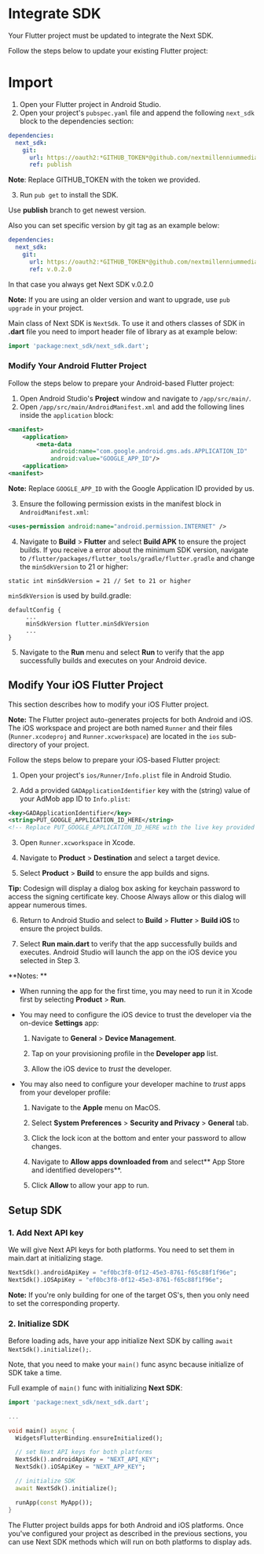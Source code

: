 # Integrate SDK

Your Flutter project must be updated to integrate the Next SDK.

Follow the steps below to update your existing Flutter project:

# Import

1. Open your Flutter project in Android Studio.
2. Open your project's `pubspec.yaml` file and append the following `next_sdk` block to the dependencies section:

```yaml
dependencies:
  next_sdk:
    git:
      url: https://oauth2:*GITHUB_TOKEN*@github.com/nextmillenniummedia/next-sdk-flutter.git
      ref: publish
```

**Note**: Replace GITHUB_TOKEN with the token we provided.

3. Run `pub get` to install the SDK.

Use **publish** branch to get newest version.

Also you can set specific version by git tag as an example below:

```yaml
dependencies:
  next_sdk:
    git:
      url: https://oauth2:*GITHUB_TOKEN*@github.com/nextmillenniummedia/next-sdk-flutter.git
      ref: v.0.2.0
```
In that case you always get Next SDK v.0.2.0

**Note:** If you are using an older version and want to upgrade, use `pub upgrade` in your project.

Main class of Next SDK is `NextSdk`. To use it and others classes of SDK in **.dart** file you need to import header file of library as at example below:

```dart
import 'package:next_sdk/next_sdk.dart';
```

### Modify Your Android Flutter Project

Follow the steps below to prepare your Android-based Flutter project:

1. Open Android Studio's **Project** window and navigate to `/app/src/main/`.
2. Open `/app/src/main/AndroidManifest.xml` and add the following lines inside the `application` block:

```xml
<manifest>
    <application>
        <meta-data
            android:name="com.google.android.gms.ads.APPLICATION_ID"
            android:value="GOOGLE_APP_ID"/>
    <application>
<manifest>
```
**Note:** Replace `GOOGLE_APP_ID` with the Google Application ID provided by us.

3. Ensure the following permission exists in the manifest block in `AndroidManifest.xml`:

```xml
<uses-permission android:name="android.permission.INTERNET" />
```

4. Navigate to **Build** > **Flutter** and select **Build APK** to ensure the project builds. If you receive a error about the minimum SDK version, navigate to `/flutter/packages/flutter_tools/gradle/flutter.gradle` and change the `minSdkVersion` to 21 or higher:

```
static int minSdkVersion = 21 // Set to 21 or higher
```

`minSdkVersion` is used by build.gradle:

```
defaultConfig {
     ...
     minSdkVersion flutter.minSdkVersion
     ...
}
```

5. Navigate to the **Run** menu and select **Run** to verify that the app successfully builds and executes on your Android device.


## Modify Your iOS Flutter Project

This section describes how to modify your iOS Flutter project.

**Note:** The Flutter project auto-generates projects for both Android and iOS. The iOS workspace and project are both named `Runner` and their files (`Runner.xcodeproj` and `Runner.xcworkspace`) are located in the `ios` sub-directory of your project.

Follow the steps below to prepare your iOS-based Flutter project:

1. Open your project's `ios/Runner/Info.plist` file in Android Studio.

2. Add a provided `GADApplicationIdentifier` key with the (string) value of your AdMob app ID to `Info.plist`:

```xml
<key>GADApplicationIdentifier</key>
<string>PUT_GOOGLE_APPLICATION_ID_HERE</string>
<!-- Replace PUT_GOOGLE_APPLICATION_ID_HERE with the live key provided to you by the Next Millennium Media -->
```

3. Open `Runner.xcworkspace` in Xcode.

4. Navigate to **Product** > **Destination** and select a target device.

5. Select **Product** > **Build** to ensure the app builds and signs.

**Tip:** Codesign will display a dialog box asking for keychain password to access the signing certificate key. Choose Always allow or this dialog will appear numerous times.

6. Return to Android Studio and select to **Build** > **Flutter** > **Build iOS** to ensure the project builds.

7. Select **Run main.dart** to verify that the app successfully builds and executes. Android Studio will launch the app on the iOS device you selected in Step 3.

**Notes: **

- When running the app for the first time, you may need to run it in Xcode first by selecting **Product** > **Run**.

- You may need to configure the iOS device to trust the developer via the on-device **Settings** app:

  1. Navigate to **General** > **Device Management**.

  2. Tap on your provisioning profile in the **Developer app** list.

  3. Allow the iOS device to *trust* the developer. 

- You may also need to configure your developer machine to *trust* apps from your developer profile:

  1. Navigate to the **Apple** menu on MacOS.

  2. Select **System Preferences** > **Security and Privacy** > **General** tab.

  3. Click the lock icon at the bottom and enter your password to allow changes.

  4. Navigate to **Allow apps downloaded from** and select** App Store and identified developers**.

  5. Click **Allow** to allow your app to run. 

## Setup SDK

### 1. Add Next API key

We will give Next API keys for both platforms. You need to set them in main.dart at initializing stage.

```dart
NextSdk().androidApiKey = "ef0bc3f8-0f12-45e3-8761-f65c88f1f96e";
NextSdk().iOSApiKey = "ef0bc3f8-0f12-45e3-8761-f65c88f1f96e";
```

**Note:** If you're only building for one of the target OS's, then you only need to set the corresponding property.

### 2. Initialize SDK

Before loading ads, have your app initialize Next SDK by calling `await NextSdk().initialize();`.

Note, that you need to make your `main()` func async because initialize of SDK take a time.

Full example of `main()` func with initializing **Next SDK**:

```dart
import 'package:next_sdk/next_sdk.dart';

...

void main() async {
  WidgetsFlutterBinding.ensureInitialized();

  // set Next API keys for both platforms
  NextSdk().androidApiKey = "NEXT_API_KEY";
  NextSdk().iOSApiKey = "NEXT_APP_KEY";

  // initialize SDK
  await NextSdk().initialize();

  runApp(const MyApp());
}
```

The Flutter project builds apps for both Android and iOS platforms. Once you've configured your project as described in the previous sections, you can use Next SDK methods which will run on both platforms to display ads.
